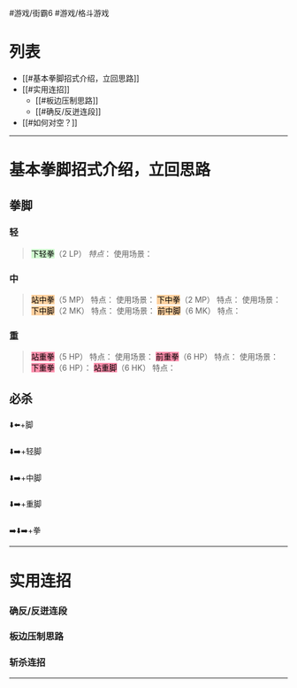 #游戏/街霸6 #游戏/格斗游戏
# 列表
- [[#基本拳脚招式介绍，立回思路]]
- [[#实用连招]]
	- [[#板边压制思路]]
	- [[#确反/反迸连段]]
- [[#如何对空？]]
---
# 基本拳脚招式介绍，立回思路
## 拳脚
### 轻 
><mark style="background: #BBFABBA6;">下轻拳</mark>（2 LP）
*特点*：
使用场景：
### 中
><mark style="background: #FFB86CA6;">站中拳</mark>（5 MP）
>特点：
>使用场景：
><mark style="background: #FFB86CA6;">下中拳</mark>（2 MP）
>特点：
>使用场景：
><mark style="background: #FFB86CA6;">下中脚</mark>（2 MK）
特点：
使用场景：
><mark style="background: #FFB86CA6;">前中脚</mark>（6 MK）
>特点：
### 重
><mark style="background: #FF5582A6;">站重拳</mark>（5 HP）
>特点：
>使用场景：
><mark style="background: #FF5582A6;">前重拳</mark>（6 HP）
>特点：
>使用场景：
><mark style="background: #FF5582A6;">下重拳</mark>（6 HP）：
><mark style="background: #FF5582A6;">站重脚</mark>（6 HK）
>特点：
## 必杀
### 
⬇️⬅️+脚
### 
⬇️➡️+轻脚
### 
⬇️➡️+中脚
### 
⬇️➡️+重脚
### 
➡️⬇️➡️+拳

---
# 实用连招
### 确反/反迸连段

### 板边压制思路

### 斩杀连招

---